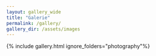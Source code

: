 ```yaml
---
layout: gallery_wide
title: "Galerie"
permalink: /gallery/
gallery_dir: /assets/images
---
```


{% include gallery.html ignore_folders="photography"%}
